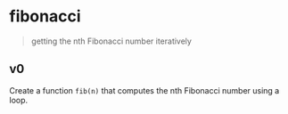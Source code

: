 # fibonacci
> getting the nth Fibonacci number iteratively

## v0

Create a function `fib(n)` that computes the nth Fibonacci number using a loop.